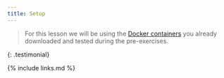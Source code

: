 ```yaml
---
title: Setup
---
```


>
> For this lesson we will be using the [Docker containers](https://cms-opendata-workshop.github.io/workshop2022-lesson-docker/03-docker-for-cms-opendata/index.html#download-the-docker-image-for-cmssw-open-data-and-start-a-container) you already downloaded and tested during the pre-exercises.  
>
{: .testimonial}


{% include links.md %}
